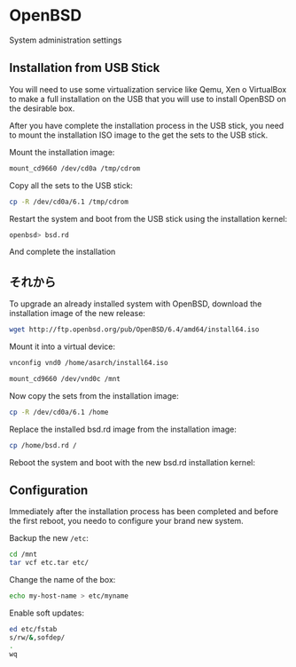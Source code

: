 # OpenBSD
System administration settings

## Installation from USB Stick

You will need to use some virtualization service like Qemu, Xen o VirtualBox to make a full installation on the USB that you will use to install OpenBSD on the desirable box.

After you have complete the installation process in the USB stick, you need to mount the installation ISO image to the get the sets to the USB stick.

Mount the installation image:

```bash
mount_cd9660 /dev/cd0a /tmp/cdrom
```

Copy all the sets to the USB stick:

```bash
cp -R /dev/cd0a/6.1 /tmp/cdrom
```

Restart the system and boot from the USB stick using the installation kernel:

```bash
openbsd> bsd.rd
```

And complete the installation

## それから

To upgrade an already installed system with OpenBSD, download the installation image of the new release:

```bash
wget http://ftp.openbsd.org/pub/OpenBSD/6.4/amd64/install64.iso
```

Mount it into a virtual device:

```bash
vnconfig vnd0 /home/asarch/install64.iso

mount_cd9660 /dev/vnd0c /mnt

```

Now copy the sets from the installation image:

```bash
cp -R /dev/cd0a/6.1 /home
```

Replace the installed bsd.rd image from the installation image:

```bash
cp /home/bsd.rd /
```

Reboot the system and boot with the new bsd.rd installation kernel:

## Configuration

Immediately after the installation process has been completed and before the first reboot, you needo to configure your brand new system.

Backup the new `/etc`:

```bash
cd /mnt
tar vcf etc.tar etc/
```

Change the name of the box:

```bash
echo my-host-name > etc/myname
```

Enable soft updates:

```bash
ed etc/fstab
s/rw/&,sofdep/
.
wq
```
